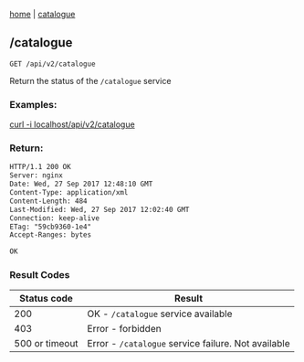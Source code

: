 [home](/home) | [catalogue](/docs/api/v2/catalogue)

## /catalogue

`GET /api/v2/catalogue`

Return the status of the `/catalogue` service

### Examples: 

[curl -i localhost/api/v2/catalogue](/api/v2/catalogue)


### Return:
```html
HTTP/1.1 200 OK
Server: nginx
Date: Wed, 27 Sep 2017 12:48:10 GMT
Content-Type: application/xml
Content-Length: 484
Last-Modified: Wed, 27 Sep 2017 12:02:40 GMT
Connection: keep-alive
ETag: "59cb9360-1e4"
Accept-Ranges: bytes

OK
```

### Result Codes
Status code|Result
---|---
200|OK - `/catalogue` service available
403|Error - forbidden
500 or timeout|Error - `/catalogue` service failure. Not available

